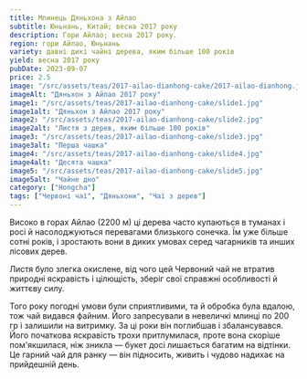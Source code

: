 ```yaml
---
title: Млинець Дяньхона з Айлао
subtitle: Юньнань, Китай; весна 2017 року
description: Гори Айлао; весна 2017 року.
region: гори Айлао, Юньнань
variety: давні дикі чайні дерева, яким більше 100 років
yield: весна 2017 року
pubDate: 2023-09-07
price: 2.5
image: "/src/assets/teas/2017-ailao-dianhong-cake/2017-ailao-dianhong.jpg"
imageAlt: "Дяньхон з Айлао 2017 року"
image1: "/src/assets/teas/2017-ailao-dianhong-cake/slide1.jpg"
image1alt: "Дяньхон з Айлао 2017 року"
image2: "/src/assets/teas/2017-ailao-dianhong-cake/slide2.jpg"
image2alt: "Листя з дерев, яким більше 100 років"
image3: "/src/assets/teas/2017-ailao-dianhong-cake/slide3.jpg"
image3alt: "Перша чашка"
image4: "/src/assets/teas/2017-ailao-dianhong-cake/slide4.jpg"
image4alt: "Десята чашка"
image5: "/src/assets/teas/2017-ailao-dianhong-cake/slide5.jpg"
image5alt: "Чайне дно"
category: ["Hongcha"]
tags: ["Червоні чаї", "Дяньхони", "Чаї з дерев"]
---
```


Високо в горах Айлао (2200 м) ці дерева часто купаються в туманах і росі й насолоджуються перевагами близького сонечка. Їм уже більше сотні років, і зростають вони в диких умовах серед чагарників та инших лісових дерев.

Листя було злегка окислене, від чого цей Червоний чай не втратив природні яскравість і цілющість, зберіг свої справжні особливості й життєву силу.

Того року погодні умови були сприятливими, та й обробка була вдалою, тож чай видався файним. Його запресували в невеличкі млинці по 200 гр і залишили на витримку. За ці роки він поглибшав і збалансувався. Його початкова яскравість трохи притлумилася, проте вона скоріше пом'якшилася, ніж зникла — букет досі лишається багатим на відтінки. Це гарний чай для ранку — він підносить, живить і чудово надихає на прийдешній день.
